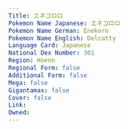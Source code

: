 ```yaml
---
﻿Title: エネコロロ
Pokemon Name Japanese: エネコロロ
Pokemon Name German: Enekoro
Pokemon Name English: Delcatty
Language Card: Japanese
National Dex Number: 301
Region: Hoenn
Regional Form: false
Additional Form: false
Mega: false
Gigantamax: false
Cover: false
Link: 
Owned: 
---
```

